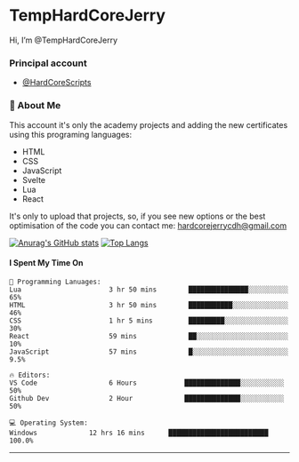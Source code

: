# TempHardCoreJerry

Hi, I’m @TempHardCoreJerry


### Principal account

- [@HardCoreScripts](https://github.com/HardCoreScripts)

### 🚀 About Me

This account it's only the academy projects and adding the new certificates using this programing languages:

- HTML
- CSS
- JavaScript
- Svelte
- Lua
- React

It's only to upload that projects, so, if you see new options or the best optimisation of the code you can contact me: hardcorejerrycdh@gmail.com

[![Anurag's GitHub stats](https://github-readme-stats.vercel.app/api?username=TempHardCoreJerry)](https://github.com/TempHardCoreJerry/github-readme-stats)
[![Top Langs](https://github-readme-stats.vercel.app/api/top-langs/?username=TempHardCoreJerry) ](https://github.com/anuraghazra/github-readme-stats)


#### I Spent My Time On
```text
💬 Programming Lanuages:
Lua                      3 hr 50 mins        ███████████████░░░░░░░░░░   65% 
HTML                     3 hr 50 mins        ███████████░░░░░░░░░░░░░░   46% 
CSS                      1 hr 5 mins         █████████░░░░░░░░░░░░░░░░   30% 
React                    59 mins             ██░░░░░░░░░░░░░░░░░░░░░░░   10% 
JavaScript               57 mins             █░░░░░░░░░░░░░░░░░░░░░░░░   9.5%
```
```text
🔥 Editors:
VS Code                  6 Hours            ██████████████░░░░░░░░░░░   50% 
Github Dev               2 Hour             ██████████████░░░░░░░░░░░   50%

💻 Operating System:
Windows             12 hrs 16 mins      █████████████████████████   100.0%
```
------
